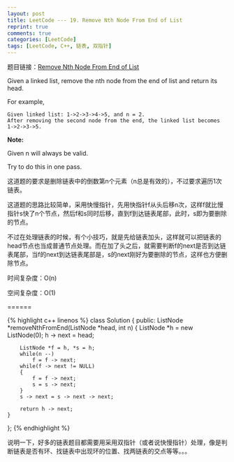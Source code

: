 ```yaml
---
layout: post
title: LeetCode --- 19. Remove Nth Node From End of List
reprint: true
comments: true
categories: [LeetCode]
tags: [LeetCode, C++, 链表, 双指针]
---
```



题目链接：[Remove Nth Node From End of List](https://oj.leetcode.com/problems/remove-nth-node-from-end-of-list/ ) 

Given a linked list, remove the nth node from the end of list and return its head. 

For example, 

    Given linked list: 1->2->3->4->5, and n = 2. 
    After removing the second node from the end, the linked list becomes 1->2->3->5. 

**Note:** 

Given n will always be valid. 

Try to do this in one pass. 

这道题的要求是删除链表中的倒数第n个元素（n总是有效的），不过要求遍历1次链表。

这道题的思路比较简单，采用快慢指针，先用快指针f从头后移n次，这样f就比慢指针s快了n个节点，然后f和s同时后移，直到f到达链表尾部，此时，s即为要删除的节点。

不过在处理链表的时候，有个小技巧，就是先给链表加头，这样就可以把链表的head节点也当成普通节点处理。而在加了头之后，就需要判断f的next是否到达链表尾部，当f的next到达链表尾部是，s的next刚好为要删除的节点，这样也方便删除节点。

时间复杂度：O(n)

空间复杂度：O(1)

======

{% highlight c++ linenos %}
class Solution 
{
public:
    ListNode *removeNthFromEnd(ListNode *head, int n) 
    {
        ListNode *h = new ListNode(0);
        h -> next = head;
        
        ListNode *f = h, *s = h;
        while(n --)
            f = f -> next;
        while(f -> next != NULL)
        {
            f = f -> next;
            s = s -> next;
        }
        s -> next = s -> next -> next;
        
        return h -> next;
    }
};
{% endhighlight %}

说明一下，好多的链表题目都需要用采用双指针（或者说快慢指针）处理，像是判断链表是否有环、找链表中出现环的位置、找两链表的交点等等。。。
